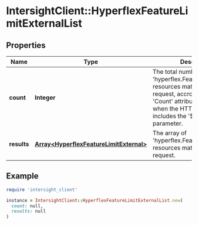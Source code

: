 # IntersightClient::HyperflexFeatureLimitExternalList

## Properties

| Name | Type | Description | Notes |
| ---- | ---- | ----------- | ----- |
| **count** | **Integer** | The total number of &#39;hyperflex.FeatureLimitExternal&#39; resources matching the request, accross all pages. The &#39;Count&#39; attribute is included when the HTTP GET request includes the &#39;$inlinecount&#39; parameter. | [optional] |
| **results** | [**Array&lt;HyperflexFeatureLimitExternal&gt;**](HyperflexFeatureLimitExternal.md) | The array of &#39;hyperflex.FeatureLimitExternal&#39; resources matching the request. | [optional] |

## Example

```ruby
require 'intersight_client'

instance = IntersightClient::HyperflexFeatureLimitExternalList.new(
  count: null,
  results: null
)
```

